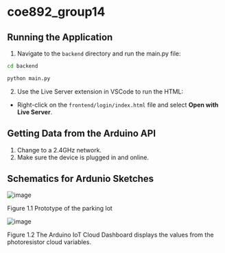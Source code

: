# coe892_group14

## Running the Application

1. Navigate to the `backend` directory and run the main.py file:

```bash
cd backend
```

```bash
python main.py
```

2. Use the Live Server extension in VSCode to run the HTML:

- Right-click on the `frontend/login/index.html` file and select **Open with Live Server**.

## Getting Data from the Arduino API
1. Change to a 2.4GHz network.
2. Make sure the device is plugged in and online.

## Schematics for Ardunio Sketches
![image](https://github.com/user-attachments/assets/d0305c61-184c-4d4b-982f-6f00d9ef07bf)

Figure 1.1 Prototype of the parking lot

![image](https://github.com/user-attachments/assets/64f4e0f3-63bd-413e-bad0-858bc50b5482)

Figure 1.2 The Arduino IoT Cloud Dashboard displays the values from the photoresistor cloud variables.
